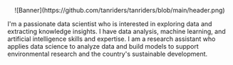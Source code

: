 <p align="center">
![Banner](https://github.com/tanriders/tanriders/blob/main/header.png)
</p>


I'm a passionate data scientist who is interested in exploring data and extracting knowledge insights. I have data analysis, machine learning, and artificial intelligence skills and expertise. I am a research assistant who applies data science to analyze data and build models to support environmental research and the country's sustainable development.

